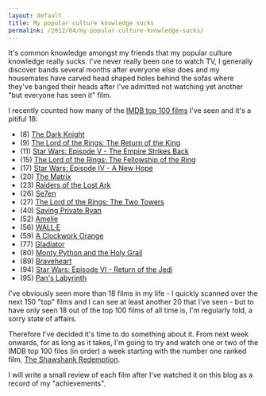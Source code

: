 ```yaml
---
layout: default
title: My popular culture knowledge sucks
permalink: /2012/04/my-popular-culture-knowledge-sucks/
---
```


It's common knowledge amongst my friends that my popular culture knowledge really sucks. I've never really been one to watch TV, I generally discover bands several months after everyone else does and my housemates have carved head shaped holes behind the sofas where they've banged their heads after I've admitted not watching yet another "but everyone has seen it" film.

I recently counted how many of the [IMDB top 100 films](http://www.imdb.com/chart/top) I've seen and it's a pitiful 18:

* (8) [The Dark Knight](http://www.imdb.com/title/tt0468569/)
* (9) [The Lord of the Rings: The Return of the King](http://www.imdb.com/title/tt0167260/)
* (11) [Star Wars: Episode V - The Empire Strikes Back](http://www.imdb.com/title/tt0080684/)
* (15) [The Lord of the Rings: The Fellowship of the Ring](http://www.imdb.com/title/tt0120737/)
* (17) [Star Wars: Episode IV - A New Hope](http://www.imdb.com/title/tt0076759/)
* (20) [The Matrix](http://www.imdb.com/title/tt0133093/)
* (23) [Raiders of the Lost Ark](http://www.imdb.com/title/tt0082971/)
* (26) [Se7en](http://www.imdb.com/title/tt0114369/)
* (27) [The Lord of the Rings: The Two Towers](http://www.imdb.com/title/tt0167261/)
* (40) [Saving Private Ryan](http://www.imdb.com/title/tt0120815/)
* (52) [Amelie](http://www.imdb.com/title/tt0211915/)
* (56) [WALL·E](http://www.imdb.com/title/tt0910970/)
* (59) [A Clockwork Orange](http://www.imdb.com/title/tt0066921/)
* (77) [Gladiator](http://www.imdb.com/title/tt0172495/)
* (80) [Monty Python and the Holy Grail](http://www.imdb.com/title/tt0071853/)
* (89) [Braveheart](http://www.imdb.com/title/tt0112573/)
* (94) [Star Wars: Episode VI - Return of the Jedi](http://www.imdb.com/title/tt0086190/)
* (95) [Pan's Labyrinth](http://www.imdb.com/title/tt0457430/)

I've obviously seen more than 18 films in my life - I quickly scanned over the next 150 "top" films and I can see at least another 20 that I've seen - but to have only seen 18 out of the top 100 films of all time is, I'm regularly told, a sorry state of affairs.

Therefore I've decided it's time to do something about it. From next week onwards, for as long as it takes, I'm going to try and watch one or two of the IMDB top 100 files (in order) a week starting with the number one ranked film, [The Shawshank Redemption](http://www.imdb.com/title/tt0111161/).

I will write a small review of each film after I've watched it on this blog as a record of my "achievements".